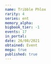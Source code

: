 ```yaml
---
name: Tribble Phlox
rarity: 4
series: ent
memory_alpha:
bigbook_tier: -1
events: 17
in_portal:
date: 26/08/2021
obtained: Event
mega: true
published: true
---
```




